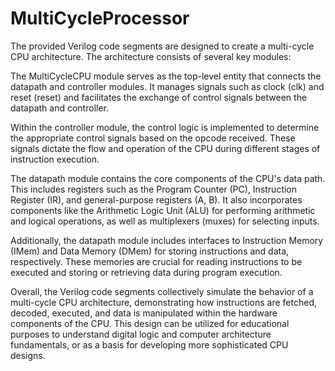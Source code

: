 # MultiCycleProcessor

The provided Verilog code segments are designed to create a multi-cycle CPU architecture. The architecture consists of several key modules:

The MultiCycleCPU module serves as the top-level entity that connects the datapath and controller modules. It manages signals such as clock (clk) and reset (reset) and facilitates the exchange of control signals between the datapath and controller.

Within the controller module, the control logic is implemented to determine the appropriate control signals based on the opcode received. These signals dictate the flow and operation of the CPU during different stages of instruction execution.

The datapath module contains the core components of the CPU's data path. This includes registers such as the Program Counter (PC), Instruction Register (IR), and general-purpose registers (A, B). It also incorporates components like the Arithmetic Logic Unit (ALU) for performing arithmetic and logical operations, as well as multiplexers (muxes) for selecting inputs.

Additionally, the datapath module includes interfaces to Instruction Memory (IMem) and Data Memory (DMem) for storing instructions and data, respectively. These memories are crucial for reading instructions to be executed and storing or retrieving data during program execution.

Overall, the Verilog code segments collectively simulate the behavior of a multi-cycle CPU architecture, demonstrating how instructions are fetched, decoded, executed, and data is manipulated within the hardware components of the CPU. This design can be utilized for educational purposes to understand digital logic and computer architecture fundamentals, or as a basis for developing more sophisticated CPU designs.
